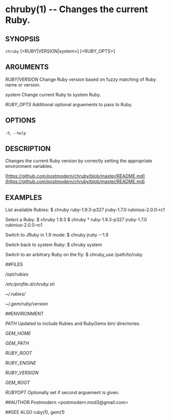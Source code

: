 # chruby(1) -- Changes the current Ruby.

## SYNOPSIS

`chruby` [<RUBY|VERSION|system>] [<RUBY_OPTS>]

## ARGUMENTS

*RUBY|VERSION*
  Change Ruby version based on fuzzy matching of Ruby name or version.

*system*
  Change current Ruby to system Ruby.

*RUBY_OPTS*
  Additional optional arguements to pass to Ruby.

## OPTIONS

`-h`, `--help`

## DESCRIPTION
Changes the current Ruby version by correctly setting the appropriate environment variables.

[https://github.com/postmodern/chruby/blob/master/README.md](https://github.com/postmodern/chruby/blob/master/README.md)

## EXAMPLES

List available Rubies:
    $ chruby
       ruby-1.9.3-p327
       jruby-1.7.0
       rubinius-2.0.0-rc1

Select a Ruby:
    $ chruby 1.9.3
    $ chruby
     * ruby-1.9.3-p327
       jruby-1.7.0
       rubinius-2.0.0-rc1

Switch to JRuby in 1.9 mode:
    $ chruby jruby --1.9

Switch back to system Ruby:
    $ chruby system

Switch to an arbitrary Ruby on the fly:
    $ chruby_use /path/to/ruby

##FILES

*/opt/rubies*

*/etc/profile.d/chruby.sh*

*~/.rubies/*

*~/.gem/$ruby/$version*

##ENVIRONMENT

*PATH*
  Updated to include Rubies and RubyGems bin/ directories.

*GEM_HOME*

*GEM_PATH*

*RUBY_ROOT*

*RUBY_ENGINE*

*RUBY_VERSION*

*GEM_ROOT*

*RUBYOPT*
  Optionally set if second arguement is given.

##AUTHOR
Postmodern <postmodern.mod3\@gmail.com>

##SEE ALSO
ruby(1), gem(1)